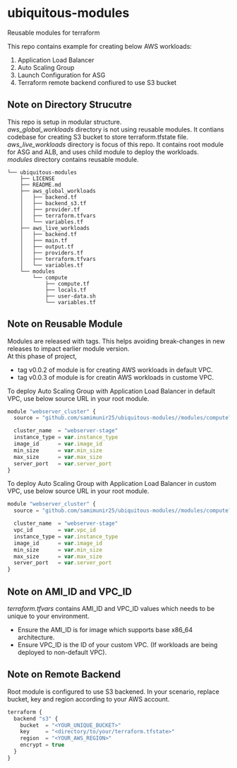 # ubiquitous-modules
Reusable modules for terraform

This repo contains example for creating below AWS workloads:
1. Application Load Balancer
2. Auto Scaling Group
3. Launch Configuration for ASG
4. Terraform remote backend confiured to use S3 bucket

## Note on Directory Strucutre
This repo is setup in modular structure.\
*aws_global_workloads* directory is not using reusable modules. It contians codebase for creating S3 bucket to store terraform.tfstate file.\
*aws_live_workloads* directory is focus of this repo. It contains root module for ASG and ALB, and uses child module to deploy the workloads.\
*modules* directory contains reusable module.

```
└── ubiquitous-modules
    ├── LICENSE
    ├── README.md
    ├── aws_global_workloads
    │   ├── backend.tf
    │   ├── backend_s3.tf
    │   ├── provider.tf
    │   ├── terraform.tfvars
    │   └── variables.tf
    ├── aws_live_workloads
    │   ├── backend.tf
    │   ├── main.tf
    │   ├── output.tf
    │   ├── providers.tf
    │   ├── terraform.tfvars
    │   └── variables.tf
    └── modules
        └── compute
            ├── compute.tf
            ├── locals.tf
            ├── user-data.sh
            └── variables.tf

```

## Note on Reusable Module 

Modules are released with tags. This helps avoiding break-changes in new releases to impact earlier module version.\
At this phase of project,
- tag v0.0.2 of module is for creating AWS workloads in default VPC.
- tag v0.0.3 of module is for creatin AWS workloads in custome VPC.


To deploy Auto Scaling Group with Application Load Balancer in default VPC, use below source URL in your root module.
```javascript
module "webserver_cluster" {
  source = "github.com/samimunir25/ubiquitous-modules//modules/compute?ref=v0.0.2"

  cluster_name  = "webserver-stage"
  instance_type = var.instance_type
  image_id      = var.image_id
  min_size      = var.min_size
  max_size      = var.max_size
  server_port   = var.server_port
}
```
To deploy Auto Scaling Group with Application Load Balancer in custom VPC, use below source URL in your root module.
```javascript
module "webserver_cluster" {
  source = "github.com/samimunir25/ubiquitous-modules//modules/compute?ref=v0.0.3"

  cluster_name  = "webserver-stage"
  vpc_id        = var.vpc_id
  instance_type = var.instance_type
  image_id      = var.image_id
  min_size      = var.min_size
  max_size      = var.max_size
  server_port   = var.server_port
}
```
## Note on AMI_ID and VPC_ID

*terraform.tfvars* contains AMI_ID and VPC_ID values which needs to be unique to your environment.
- Ensure the AMI_ID is for image which supports base x86_64 architecture.
- Ensure VPC_ID is the ID of your custom VPC. (If workloads are being deployed to non-default VPC).

## Note on Remote Backend

Root module is configured to use S3 backened. In your scenario, replace bucket, key and region according to your AWS account.

```javascript
terraform {
  backend "s3" {
    bucket  = "<YOUR_UNIQUE_BUCKET>"
    key     = "<directory/to/your/terraform.tfstate>"
    region  = "<YOUR_AWS_REGION>"
    encrypt = true
  }
}
```